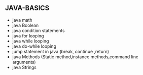 ## JAVA-BASICS 
* java math 
* java Boolean  
* java condition statements
* java for looping
* java while looping
* java do-while looping
* jump statement in java (break, continue ,return)
* java Methods (Static method,instance methods,command line arguments)
* java Strings
    
  
